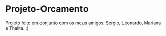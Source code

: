 # Projeto-Orcamento
Projeto feito em conjunto com os meus amigos: Sergio, Leonardo, Mariana e Thalita. :)
